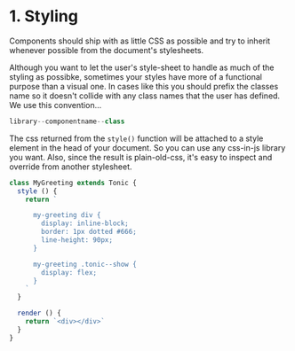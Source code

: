 # 1. Styling

Components should ship with as little CSS as possible and try to inherit
whenever possible from the document's stylesheets.

Although you want to let the user's style-sheet to handle as much of the styling
as possibke, sometimes your styles have more of a functional purpose than a
visual one. In cases like this you should prefix the classes name so it doesn't
collide with any class names that the user has defined. We use this convention...

```js
library--componentname--class
```

The css returned from the `style()` function will be attached to a style element
in the head of your document. So you can use any css-in-js library you want.
Also, since the result is plain-old-css, it's easy to inspect and override from
another stylesheet.

```js
class MyGreeting extends Tonic {
  style () {
    return `

      my-greeting div {
        display: inline-block;
        border: 1px dotted #666;
        line-height: 90px;
      }

      my-greeting .tonic--show {
        display: flex;
      }
    `
  }

  render () {
    return `<div></div>`
  }
}
```
